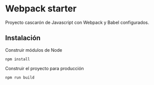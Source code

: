 # Webpack starter

Proyecto cascarón de Javascript con Webpack y Babel configurados.

## Instalación

Construir módulos de Node 

```
npm install
```

Construir el proyecto para producción

```
npm run build
```